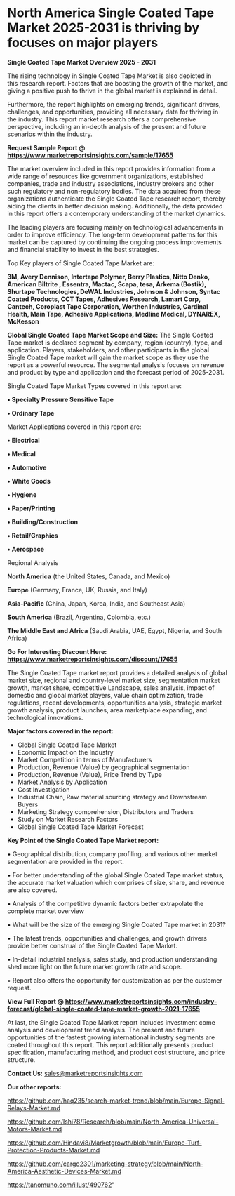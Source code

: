 # North America Single Coated Tape Market 2025-2031 is thriving by focuses on major players

<Strong> Single Coated Tape Market Overview 2025 - 2031</strong>

The rising technology in Single Coated Tape Market is also depicted in this research report. Factors that are boosting the growth of the market, and giving a positive push to thrive in the global market is explained in detail.

Furthermore, the report highlights on emerging trends, significant drivers, challenges, and opportunities, providing all necessary data for thriving in the industry. This report market research offers a comprehensive perspective, including an in-depth analysis of the present and future scenarios within the industry.

<strong>Request Sample Report @ <a href=https://www.marketreportsinsights.com/sample/17655>https://www.marketreportsinsights.com/sample/17655</a></strong>

The market overview included in this report provides information from a wide range of resources like government organizations, established companies, trade and industry associations, industry brokers and other such regulatory and non-regulatory bodies. The data acquired from these organizations authenticate the Single Coated Tape research report, thereby aiding the clients in better decision making. Additionally, the data provided in this report offers a contemporary understanding of the market dynamics.

The leading players are focusing mainly on technological advancements in order to improve efficiency. The long-term development patterns for this market can be captured by continuing the ongoing process improvements and financial stability to invest in the best strategies.

Top Key players of Single Coated Tape Market are:

<strong>3M, Avery Dennison, Intertape Polymer, Berry Plastics, Nitto Denko, American Biltrite , Essentra, Mactac, Scapa, tesa, Arkema (Bostik), Shurtape Technologies, DeWAL Industries, Johnson & Johnson, Syntac Coated Products, CCT Tapes, Adhesives Research, Lamart Corp, Cantech, Coroplast Tape Corporation, Worthen Industries, Cardinal Health, Main Tape, Adhesive Applications, Medline Medical, DYNAREX, McKesson</strong>

<strong><b>Global Single Coated Tape Market Scope and Size:</b></strong>
The Single Coated Tape market is declared segment by company, region (country), type, and application. Players, stakeholders, and other participants in the global Single Coated Tape market will gain the market scope as they use the report as a powerful resource. The segmental analysis focuses on revenue and product by type and application and the forecast period of 2025-2031.

Single Coated Tape Market Types covered in this report are:

<strong>• Specialty Pressure Sensitive Tape

• Ordinary Tape</strong>

Market Applications covered in this report are:

<strong>• Electrical

• Medical

• Automotive

• White Goods

• Hygiene

• Paper/Printing

• Building/Construction

• Retail/Graphics

• Aerospace</strong> 

Regional Analysis

<strong>North America</strong> (the United States, Canada, and Mexico)

<strong>Europe</strong> (Germany, France, UK, Russia, and Italy)

<strong>Asia-Pacific</strong> (China, Japan, Korea, India, and Southeast Asia)

<strong>South America</strong> (Brazil, Argentina, Colombia, etc.)

<strong>The Middle East and Africa</strong> (Saudi Arabia, UAE, Egypt, Nigeria, and South Africa)

<strong>Go For Interesting Discount Here: <a href=https://www.marketreportsinsights.com/discount/17655>https://www.marketreportsinsights.com/discount/17655</a></strong>

The Single Coated Tape market report provides a detailed analysis of global market size, regional and country-level market size, segmentation market growth, market share, competitive Landscape, sales analysis, impact of domestic and global market players, value chain optimization, trade regulations, recent developments, opportunities analysis, strategic market growth analysis, product launches, area marketplace expanding, and technological innovations.

<strong><b>Major factors covered in the report:</b></strong>
<ul>
  <li>Global Single Coated Tape Market </li>
  <li>Economic Impact on the Industry</li>
  <li>Market Competition in terms of Manufacturers</li>
  <li>Production, Revenue (Value) by geographical segmentation</li>
  <li>Production, Revenue (Value), Price Trend by Type</li>
  <li>Market Analysis by Application</li>
  <li>Cost Investigation</li>
  <li>Industrial Chain, Raw material sourcing strategy and Downstream Buyers</li>
  <li>Marketing Strategy comprehension, Distributors and Traders</li>
  <li>Study on Market Research Factors</li>
  <li>Global Single Coated Tape Market Forecast</li>
</ul>

<strong><b>Key Point of the Single Coated Tape Market report:</b></strong>

• Geographical distribution, company profiling, and various other market segmentation are provided in the report.

• For better understanding of the global Single Coated Tape market status, the accurate market valuation which comprises of size, share, and revenue are also covered.

• Analysis of the competitive dynamic factors better extrapolate the complete market overview

• What will be the size of the emerging Single Coated Tape market in 2031?

• The latest trends, opportunities and challenges, and growth drivers provide better construal of the Single Coated Tape Market.

• In-detail industrial analysis, sales study, and production understanding shed more light on the future market growth rate and scope.

• Report also offers the opportunity for customization as per the customer request.

<strong><b>View Full Report @ <a href=https://www.marketreportsinsights.com/industry-forecast/global-single-coated-tape-market-growth-2021-17655>https://www.marketreportsinsights.com/industry-forecast/global-single-coated-tape-market-growth-2021-17655</a></b></strong>


At last, the Single Coated Tape Market report includes investment come analysis and development trend analysis. The present and future opportunities of the fastest growing international industry segments are coated throughout this report. This report additionally presents product specification, manufacturing method, and product cost structure, and price structure.

<strong>Contact Us:</strong>
sales@marketreportsinsights.com

<strong>Our other reports:</strong>

<a href=https://github.com/haq235/search-market-trend/blob/main/Europe-Signal-Relays-Market.md>https://github.com/haq235/search-market-trend/blob/main/Europe-Signal-Relays-Market.md</a>

<a href=https://github.com/Ishi78/Research/blob/main/North-America-Universal-Motors-Market.md>https://github.com/Ishi78/Research/blob/main/North-America-Universal-Motors-Market.md</a>

<a href=https://github.com/Hindavi8/Marketgrowth/blob/main/Europe-Turf-Protection-Products-Market.md>https://github.com/Hindavi8/Marketgrowth/blob/main/Europe-Turf-Protection-Products-Market.md</a>

<a href=https://github.com/cargo2301/marketing-strategy/blob/main/North-America-Aesthetic-Devices-Market.md>https://github.com/cargo2301/marketing-strategy/blob/main/North-America-Aesthetic-Devices-Market.md</a>

<a href=https://tanomuno.com/illust/490762>https://tanomuno.com/illust/490762</a>"
